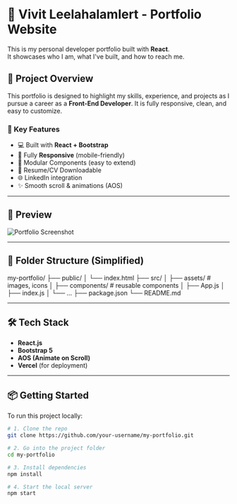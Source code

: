 # 💼 Vivit Leelahalamlert - Portfolio Website

This is my personal developer portfolio built with **React**.  
It showcases who I am, what I've built, and how to reach me.

<!-- Live Site 👉 [https://your-vercel-link.vercel.app](https://your-vercel-link.vercel.app) -->

## 🚀 Project Overview

This portfolio is designed to highlight my skills, experience, and projects as I pursue a career as a **Front-End Developer**. It is fully responsive, clean, and easy to customize.

### 🎯 Key Features

- 💻 Built with **React + Bootstrap**
- 📱 Fully **Responsive** (mobile-friendly)
- 🧩 Modular Components (easy to extend)
- 📄 Resume/CV Downloadable
- 🌐 LinkedIn integration
- ✨ Smooth scroll & animations (AOS)

---

## 📸 Preview

![Portfolio Screenshot](./screenshot.png) <!-- Replace with actual image or delete -->

---

## 📁 Folder Structure (Simplified)
my-portfolio/
├── public/
│ └── index.html
├── src/
│ ├── assets/ # images, icons
│ ├── components/ # reusable components
│ ├── App.js
│ ├── index.js
│ └── ...
├── package.json
└── README.md

---

## 🛠️ Tech Stack

- **React.js**
- **Bootstrap 5**
- **AOS (Animate on Scroll)**
- **Vercel** (for deployment)

---

## 📦 Getting Started

To run this project locally:

```bash
# 1. Clone the repo
git clone https://github.com/your-username/my-portfolio.git

# 2. Go into the project folder
cd my-portfolio

# 3. Install dependencies
npm install

# 4. Start the local server
npm start

